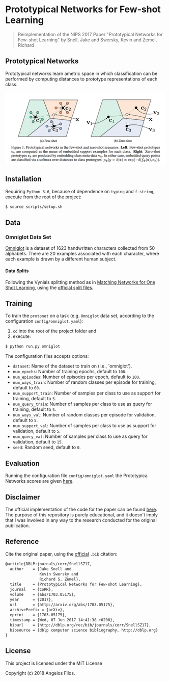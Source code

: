 # Prototypical Networks for Few-shot Learning

> Reimplementation of the NIPS 2017 Paper "Prototypical Networks for Few-shot Learning"
> by Snell, Jake and Swersky, Kevin and Zemel, Richard


## Prototypical Networks

Prototypical networks learn ametric space in which classification can be
performed by computing distances to prototype representations of each class.

<p align="center">
  <img src="assets/figure1.png" sty alt="drawing" width="512"/>
</p>


## Installation

Requiring `Python 3.6`, because of dependence on `typing` and `f-string`,
execute from the root of the project:

```bash
$ source scripts/setup.sh
```


## Data


### Omniglot Data Set

[Omniglot](https://cims.nyu.edu/~brenden/LakeEtAl2011CogSci.pdf)
is a dataset of 1623 handwritten characters collected from 50 alphabets.
There are 20 examples associated with each character,
where each example is drawn by a different human subject.


#### Data Splits

Following the Vynials splitting method as in [Matching Networks for One Shot Learning](https://papers.nips.cc/paper/6385-matching-networks-for-one-shot-learning.pdf),
using the [official split files](https://github.com/jakesnell/prototypical-networks/tree/master/data/omniglot/splits/vinyals).


## Training

To train the `protonet` on a task (e.g. `Omniglot` data set, according to the configuration `config/omniglot.yaml`):

1. `cd` into the root of the project folder and
1. execute:

```python
$ python run.py omniglot
```

The configuration files accepts options:

- `dataset`: Name of the dataset to train on (i.e., 'omniglot').
- `num_epochs`: Number of training epochs, default to `100`.
- `num_episodes`: Number of episodes per epoch, default to `100`.
- `num_ways_train`: Number of random classes per episode for training, default to `60`.
- `num_support_train`: Number of samples per class to use as support for training, default to `5`.
- `num_query_train`: Number of samples per class to use as query for training, default to `5`.
- `num_ways_val`: Number of random classes per episode for validation, default to `5`.
- `num_support_val`: Number of samples per class to use as support for validation, default to `5`.
- `num_query_val`: Number of samples per class to use as query for validation, default to `15`.
- `seed`: Random seed, default to `0`.


## Evaluation

Running the configuration file `config/omniglot.yaml` the Prototypica Networks scores are given [here](./assets/omniglot.pdf).


## Disclaimer

The official implementation of the code for the paper can be found [here](https://github.com/jakesnell/prototypical-networks).
The purpose of this repository is purely educational, and it doesn't imply that I was involved in any way to the research conducted
for the original publication.


## Reference

Cite the original paper, using the [official](https://dblp.uni-trier.de/rec/bibtex/journals/corr/SnellSZ17) `.bib` citation:

```
@article{DBLP:journals/corr/SnellSZ17,
  author    = {Jake Snell and
               Kevin Swersky and
               Richard S. Zemel},
  title     = {Prototypical Networks for Few-shot Learning},
  journal   = {CoRR},
  volume    = {abs/1703.05175},
  year      = {2017},
  url       = {http://arxiv.org/abs/1703.05175},
  archivePrefix = {arXiv},
  eprint    = {1703.05175},
  timestamp = {Wed, 07 Jun 2017 14:41:38 +0200},
  biburl    = {http://dblp.org/rec/bib/journals/corr/SnellSZ17},
  bibsource = {dblp computer science bibliography, http://dblp.org}
}
```


## License

This project is licensed under the MIT License

Copyright (c) 2018 Angelos Filos.
